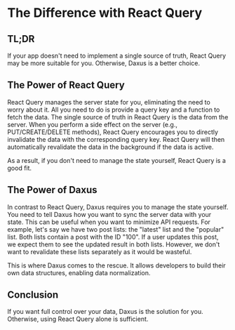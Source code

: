 # The Difference with React Query

## TL;DR

If your app doesn't need to implement a single source of truth, React Query may be more suitable for you. Otherwise, Daxus is a better choice.

## The Power of React Query

React Query manages the server state for you, eliminating the need to worry about it. All you need to do is provide a query key and a function to fetch the data. The single source of truth in React Query is the data from the server. When you perform a side effect on the server (e.g., PUT/CREATE/DELETE methods), React Query encourages you to directly invalidate the data with the corresponding query key. React Query will then automatically revalidate the data in the background if the data is active.

As a result, if you don't need to manage the state yourself, React Query is a good fit.

## The Power of Daxus

In contrast to React Query, Daxus requires you to manage the state yourself. You need to tell Daxus how you want to sync the server data with your state. This can be useful when you want to minimize API requests. For example, let's say we have two post lists: the "latest" list and the "popular" list. Both lists contain a post with the ID "100". If a user updates this post, we expect them to see the updated result in both lists. However, we don't want to revalidate these lists separately as it would be wasteful.

This is where Daxus comes to the rescue. It allows developers to build their own data structures, enabling data normalization.

## Conclusion

If you want full control over your data, Daxus is the solution for you. Otherwise, using React Query alone is sufficient.
